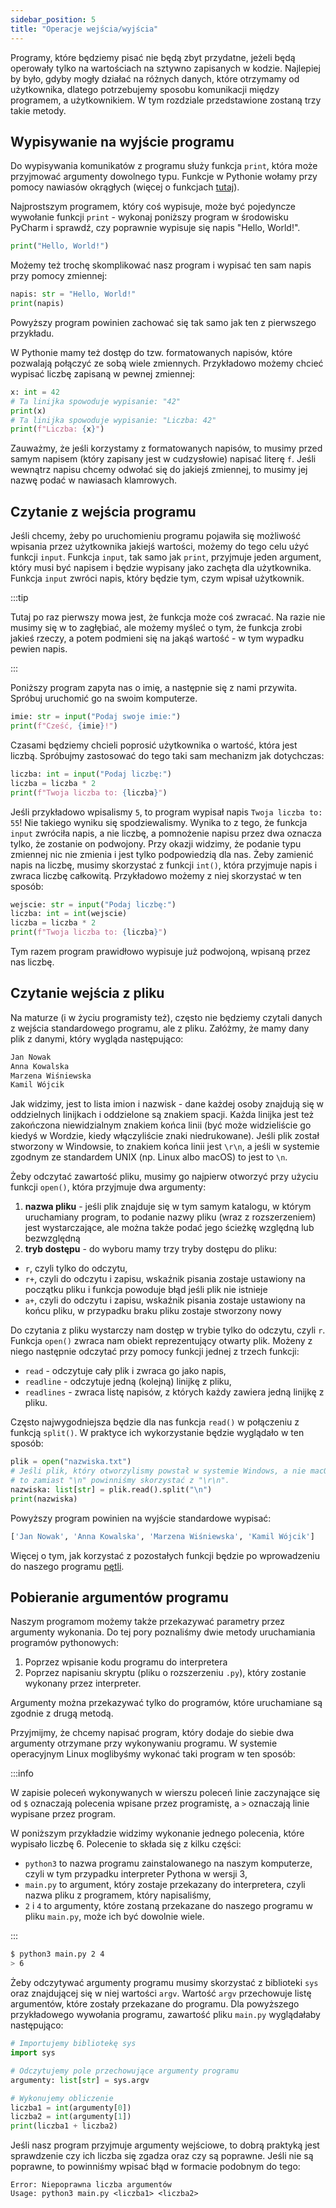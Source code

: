 ```yaml
---
sidebar_position: 5
title: "Operacje wejścia/wyjścia"
---
```


Programy, które będziemy pisać nie będą zbyt przydatne, jeżeli będą operowały
tylko na wartościach na sztywno zapisanych w kodzie. Najlepiej by było, gdyby
mogły działać na różnych danych, które otrzymamy od użytkownika, dlatego
potrzebujemy sposobu komunikacji między programem, a użytkownikiem. W tym
rozdziale przedstawione zostaną trzy takie metody.

## Wypisywanie na wyjście programu

Do wypisywania komunikatów z programu służy funkcja `print`, która może
przyjmować argumenty dowolnego typu. Funkcje w Pythonie wołamy przy pomocy
nawiasów okrągłych (więcej o funkcjach [tutaj](./7-functions.md)).

Najprostszym programem, który coś wypisuje, może być pojedyncze wywołanie funkcji
`print` - wykonaj poniższy program w środowisku PyCharm i sprawdź, czy poprawnie
wypisuje się napis "Hello, World!".

```python showLineNumbers
print("Hello, World!")
```

Możemy też trochę skomplikować nasz program i wypisać ten sam napis przy pomocy
zmiennej:

```python showLineNumbers
napis: str = "Hello, World!"
print(napis)
```

Powyższy program powinien zachować się tak samo jak ten z pierwszego przykładu.

W Pythonie mamy też dostęp do tzw. formatowanych napisów, które pozwalają
połączyć ze sobą wiele zmiennych. Przykładowo możemy chcieć wypisać liczbę
zapisaną w pewnej zmiennej:

```python showLineNumbers
x: int = 42
# Ta linijka spowoduje wypisanie: "42"
print(x)
# Ta linijka spowoduje wypisanie: "Liczba: 42"
print(f"Liczba: {x}")
```

Zauważmy, że jeśli korzystamy z formatowanych napisów, to musimy przed samym
napisem (który zapisany jest w cudzysłowie) napisać literę `f`. Jeśli wewnątrz
napisu chcemy odwołać się do jakiejś zmiennej, to musimy jej nazwę podać w
nawiasach klamrowych.

## Czytanie z wejścia programu

Jeśli chcemy, żeby po uruchomieniu programu pojawiła się możliwość wpisania
przez użytkownika jakiejś wartości, możemy do tego celu użyć funkcji `input`.
Funkcja `input`, tak samo jak `print`, przyjmuje jeden argument, który musi być
napisem i będzie wypisany jako zachęta dla użytkownika. Funkcja `input` zwróci
napis, który będzie tym, czym wpisał użytkownik.

:::tip

Tutaj po raz pierwszy mowa jest, że funkcja może coś zwracać. Na razie nie
musimy się w to zagłębiać, ale możemy myśleć o tym, że funkcja zrobi jakieś
rzeczy, a potem podmieni się na jakąś wartość - w tym wypadku pewien napis.

:::

Poniższy program zapyta nas o imię, a następnie się z nami przywita. Spróbuj
uruchomić go na swoim komputerze.

```python showLineNumbers
imie: str = input("Podaj swoje imie:")
print(f"Cześć, {imie}!")
```

Czasami będziemy chcieli poprosić użytkownika o wartość, która jest liczbą.
Spróbujmy zastosować do tego taki sam mechanizm jak dotychczas:

```python showLineNumbers
liczba: int = input("Podaj liczbę:")
liczba = liczba * 2
print(f"Twoja liczba to: {liczba}")
```

Jeśli przykładowo wpisalismy `5`, to program wypisał napis `Twoja liczba to: 55`!
Nie takiego wyniku się spodziewalismy. Wynika to z tego, że funkcja `input`
zwróciła napis, a nie liczbę, a pomnożenie napisu przez dwa oznacza tylko, że
zostanie on podwojony. Przy okazji widzimy, że podanie typu zmiennej nic nie
zmienia i jest tylko podpowiedzią dla nas. Żeby zamienić napis na liczbę, musimy
skorzystać z funkcji `int()`, która przyjmuje napis i zwraca liczbę całkowitą.
Przykładowo możemy z niej skorzystać w ten sposób:

```python showLineNumbers
wejscie: str = input("Podaj liczbę:")
liczba: int = int(wejscie)
liczba = liczba * 2
print(f"Twoja liczba to: {liczba}")
```

Tym razem program prawidłowo wypisuje już podwojoną, wpisaną przez nas liczbę.

## Czytanie wejścia z pliku

Na maturze (i w życiu programisty też), często nie będziemy czytali danych z
wejścia standardowego programu, ale z pliku. Załóżmy, że mamy dany plik z
danymi, który wygląda następująco:

```txt showLineNumbers
Jan Nowak
Anna Kowalska
Marzena Wiśniewska
Kamil Wójcik
```

Jak widzimy, jest to lista imion i nazwisk - dane każdej osoby znajdują się w
oddzielnych linijkach i oddzielone są znakiem spacji. Każda linijka jest też
zakończona niewidzialnym znakiem końca linii (być może widzieliście go kiedyś
w Wordzie, kiedy włączyliście znaki niedrukowane). Jeśli plik został stworzony
w Windowsie, to znakiem końca linii jest `\r\n`, a jeśli w systemie zgodnym ze
standardem UNIX (np. Linux albo macOS) to jest to `\n`.

Żeby odczytać zawartość pliku, musimy go najpierw otworzyć przy użyciu funkcji
`open()`, która przyjmuje dwa argumenty:

1. **nazwa pliku** - jeśli plik znajduje się w tym samym katalogu, w którym
   uruchamiany program, to podanie nazwy pliku (wraz z rozszerzeniem) jest
   wystarczające, ale można także podać jego ścieżkę względną lub bezwzględną
2. **tryb dostępu** - do wyboru mamy trzy tryby dostępu do pliku:

- `r`, czyli tylko do odczytu,
- `r+`, czyli do odczytu i zapisu, wskaźnik pisania zostaje ustawiony na
  początku pliku i funkcja powoduje błąd jeśli plik nie istnieje
- `a+`, czyli do odczytu i zapisu, wskaźnik pisania zostaje ustawiony na
  końcu pliku, w przypadku braku pliku zostaje stworzony nowy

Do czytania z pliku wystarczy nam dostęp w trybie tylko do odczytu, czyli `r`.
Funkcja `open()` zwraca nam obiekt reprezentujący otwarty plik. Możeny z niego
następnie odczytać przy pomocy funkcji jednej z trzech funkcji:

- `read` - odczytuje cały plik i zwraca go jako napis,
- `readline` - odczytuje jedną (kolejną) linijkę z pliku,
- `readlines` - zwraca listę napisów, z których każdy zawiera jedną linijkę z
  pliku.

Często najwygodniejsza będzie dla nas funkcja `read()` w połączeniu z funkcją
`split()`. W praktyce ich wykorzystanie będzie wyglądało w ten sposób:

```python showLineNumbers
plik = open("nazwiska.txt")
# Jeśli plik, który otworzylismy powstał w systemie Windows, a nie macOS/Linux,
# to zamiast "\n" powinniśmy skorzystać z "\r\n".
nazwiska: list[str] = plik.read().split("\n")
print(nazwiska)
```

Powyższy program powinien na wyjście standardowe wypisać:

```python
['Jan Nowak', 'Anna Kowalska', 'Marzena Wiśniewska', 'Kamil Wójcik']
```

Więcej o tym, jak korzystać z pozostałych funkcji będzie po wprowadzeniu do
naszego programu [pętli](./6-loops.md).

## Pobieranie argumentów programu

Naszym programom możemy także przekazywać parametry przez argumenty wykonania.
Do tej pory poznaliśmy dwie metody uruchamiania programów pythonowych:

1. Poprzez wpisanie kodu programu do interpretera
2. Poprzez napisaniu skryptu (pliku o rozszerzeniu `.py`), który zostanie
   wykonany przez interpreter.

Argumenty można przekazywać tylko do programów, które uruchamiane są zgodnie z
drugą metodą.

Przyjmijmy, że chcemy napisać program, który dodaje do siebie dwa argumenty
otrzymane przy wykonywaniu programu. W systemie operacyjnym Linux moglibyśmy
wykonać taki program w ten sposób:

:::info

W zapisie poleceń wykonywanych w wierszu poleceń linie zaczynające się od `$`
oznaczają polecenia wpisane przez programistę, a `>` oznaczają linie wypisane
przez program.

W poniższym przykładzie widzimy wykonanie jednego polecenia, które wypisało
liczbę 6. Polecenie to składa się z kilku części:

- `python3` to nazwa programu zainstalowanego na naszym komputerze, czyli w tym
  przypadku interpreter Pythona w wersji 3,
- `main.py` to argument, który zostaje przekazany do interpretera, czyli nazwa
  pliku z programem, który napisaliśmy,
- `2` i `4` to argumenty, które zostaną przekazane do naszego programu w pliku
  `main.py`, może ich być dowolnie wiele.

:::

```bash
$ python3 main.py 2 4
> 6
```

Żeby odczytywać argumenty programu musimy skorzystać z biblioteki `sys` oraz
znajdującej się w niej wartości `argv`. Wartość `argv` przechowuje listę
argumentów, które zostały przekazane do programu. Dla powyższego przykładowego
wywołania programu, zawartość pliku `main.py` wyglądałaby następująco:

```python showLineNumbers
# Importujemy bibliotekę sys
import sys

# Odczytujemy pole przechowujące argumenty programu
argumenty: list[str] = sys.argv

# Wykonujemy obliczenie
liczba1 = int(argumenty[0])
liczba2 = int(argumenty[1])
print(liczba1 + liczba2)
```

Jeśli nasz program przyjmuje argumenty wejściowe, to dobrą praktyką jest
sprawdzenie czy ich liczba się zgadza oraz czy są poprawne. Jeśli nie są
poprawne, to powinniśmy wpisać błąd w formacie podobnym do tego:

```
Error: Niepoprawna liczba argumentów
Usage: python3 main.py <liczba1> <liczba2>
```
